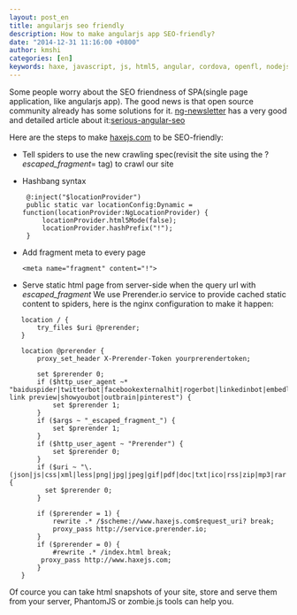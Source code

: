 ```yaml
---
layout: post_en
title: angularjs seo friendly
description: How to make angularjs app SEO-friendly?
date: "2014-12-31 11:16:00 +0800"
author: kmshi
categories: [en]
keywords: haxe, javascript, js, html5, angular, cordova, openfl, nodejs,angularjs,SEO
---
```


Some people worry about the SEO friendness of SPA(single page application, like angularjs app). The good news is that open source community already has some solutions for it. [ng-newsletter](http://www.ng-newsletter.com) has a very good and detailed article about it:[serious-angular-seo](http://www.ng-newsletter.com/posts/serious-angular-seo.html)

Here are the steps to make [haxejs.com](http://haxejs.com) to be SEO-friendly:

* Tell spiders to use the new crawling spec(revisit the site using the ?_escaped_fragment_= tag) to crawl our site

 - Hashbang syntax
   ```
   	@:inject("$locationProvider")
	public static var locationConfig:Dynamic = function(locationProvider:NgLocationProvider) {
		locationProvider.html5Mode(false);
		locationProvider.hashPrefix("!");
	}
   ```

 - Add fragment meta to every page
   ```
   <meta name="fragment" content="!">
   ```

* Serve static html page from server-side when the query url with _escaped_fragment_
 We use Prerender.io service to provide cached static content to spiders, here is the nginx configuration to make it happen:
 ```
    location / {
        try_files $uri @prerender;
    }

    location @prerender {        
        proxy_set_header X-Prerender-Token yourprerendertoken;

        set $prerender 0;
        if ($http_user_agent ~* "baiduspider|twitterbot|facebookexternalhit|rogerbot|linkedinbot|embedly|quora link preview|showyoubot|outbrain|pinterest") {
            set $prerender 1;
        }
        if ($args ~ "_escaped_fragment_") {
            set $prerender 1;
        }
        if ($http_user_agent ~ "Prerender") {
            set $prerender 0;
        }
        if ($uri ~ "\.(json|js|css|xml|less|png|jpg|jpeg|gif|pdf|doc|txt|ico|rss|zip|mp3|rar|exe|wmv|doc|avi|ppt|mpg|mpeg|tif|wav|mov|psd|ai|xls|mp4|m4a|swf|dat|dmg|iso|flv|m4v|torrent)") {
          set $prerender 0;
        }
 
        if ($prerender = 1) {
            rewrite .* /$scheme://www.haxejs.com$request_uri? break;
            proxy_pass http://service.prerender.io;	     
        }
        if ($prerender = 0) {
            #rewrite .* /index.html break;
	     proxy_pass http://www.haxejs.com;
        }
    }
 ```

Of cource you can take html snapshots of your site, store and serve them from your server, PhantomJS or zombie.js tools can help you.